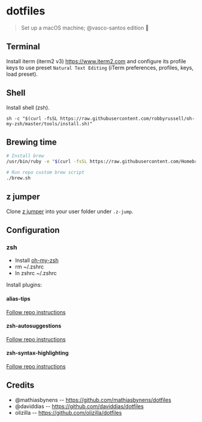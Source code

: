 # dotfiles

> Set up a macOS machine; @vasco-santos edition 🔧

## Terminal 

Install iterm (iterm2 v3) https://www.iterm2.com and configure its profile keys to use preset `Natural Text Editing` (iTerm preferences, profiles, keys, load preset).

## Shell

Install shell (zsh).

```
sh -c "$(curl -fsSL https://raw.githubusercontent.com/robbyrussell/oh-my-zsh/master/tools/install.sh)"
```

## Brewing time

```sh
# Install brew
/usr/bin/ruby -e "$(curl -fsSL https://raw.githubusercontent.com/Homebrew/install/master/install)"

# Run repo custom brew script
./brew.sh
```

## z jumper

Clone [z jumper](https://github.com/rupa/z) into your user folder under `.z-jump`.

## Configuration

### zsh

- Install [oh-my-zsh](https://github.com/ohmyzsh/ohmyzsh#basic-installation)
- rm ~/.zshrc
- ln zshrc ~/.zshrc

Install plugins:

#### alias-tips

[Follow repo instructions](https://github.com/djui/alias-tips#oh-my-zsh)

#### zsh-autosuggestions

[Follow repo instructions](https://github.com/zsh-users/zsh-autosuggestions/blob/master/INSTALL.md#oh-my-zsh)

#### zsh-syntax-highlighting

[Follow repo instructions](https://github.com/zsh-users/zsh-syntax-highlighting/blob/master/INSTALL.md#oh-my-zsh)

## Credits

- @mathiasbynens -- https://github.com/mathiasbynens/dotfiles
- @daviddias -- https://github.com/daviddias/dotfiles
- olizilla -- https://github.com/olizilla/dotfiles
